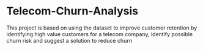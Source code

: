 # Telecom-Churn-Analysis
This project is based on using the dataset to improve customer retention by identifying high value customers for a telecom company, identify possible churn risk and suggest a solution to reduce churn
